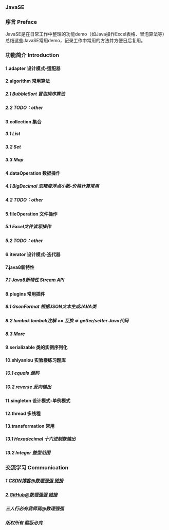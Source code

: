 ### JavaSE

### 序言 Preface
JavaSE是在日常工作中整理的功能demo（如Java操作Excel表格、冒泡算法等）
总结这些JavaSE常用demo，记录工作中常用的方法并方便日后复用。

### 功能简介 Introduction
#### 1.adapter  **设计模式-适配器**

#### 2.algorithm    **常用算法**
##### 2.1 BubbleSort    **冒泡排序算法**
##### 2.2 TODO：other

#### 3.collection  **集合**
##### 3.1 List
##### 3.2 Set
##### 3.3 Map

#### 4.dataOperation    **数据操作**
##### 4.1 BigDecimal    **双精度浮点小数-价格计算常用**
##### 4.2 TODO：other

#### 5.fileOperation    **文件操作**
##### 5.1 Excel文件读写操作
##### 5.2 TODO：other

#### 6.iterator **设计模式-迭代器**

#### 7.java8新特性
##### 7.1 Java8新特性 Stream API

#### 8.plugins  **常用插件**
##### 8.1 GsonFormat 根据JSON文本生成JAVA类
##### 8.2 lombok lombok注解   <= 互换 =>   getter/setter Java代码
##### 8.3 More

#### 9.serializable **类的实例序列化**

#### 10.shiyanlou   **实验楼练习题库**
##### 10.1 equals   **源码**
##### 10.2 reverse  **反向输出**

#### 11.singleton   **设计模式-单例模式**

#### 12.thread  **多线程**

#### 13.transformation  **常用**
##### 13.1 Hexadecimal 十六进制数输出
##### 13.2 Integer 整型范围


### 交流学习 Communication
##### 1.[CSDN博客@数理强强 链接](https://blog.csdn.net/qq_32730819/)
##### 2.[GitHub@数理强强 链接](https://github.com/750646705/)
##### 三人行必有我师焉@数理强强
##### 版权所有 翻版必究











